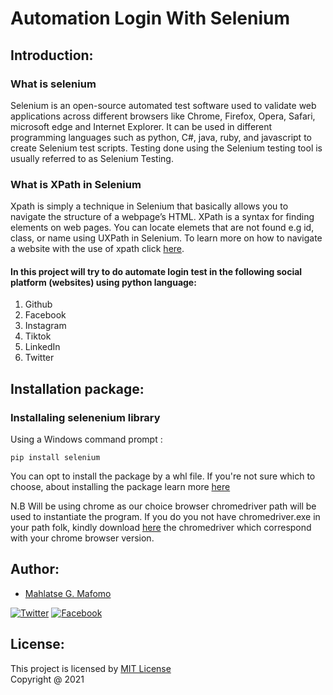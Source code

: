 # Automation Login With Selenium

## Introduction:

### What is selenium
Selenium is an open-source automated test software used to validate web applications across different browsers like Chrome, Firefox, Opera, Safari, microsoft edge and Internet Explorer. It can be used in different programming languages such as python, C#, java, ruby, and javascript to create Selenium test scripts. Testing done using the Selenium testing tool is usually referred to as Selenium Testing.

### What is XPath in Selenium
Xpath is simply a technique in Selenium that basically allows you to navigate the structure of a webpage’s HTML. XPath is a syntax for finding elements on web pages. You can locate elemets that are not found e.g id, class, or name using UXPath in Selenium.
To learn more on how to navigate a website with the use of xpath click [here](https://www.perfecto.io/blog/xpath-in-selenium). 

#### In this project will try to do  automate login test in the following social platform (websites) using python language:
1. Github     
2. Facebook  
3. Instagram 
4. Tiktok   
5. LinkedIn  
6. Twitter 

## Installation package:

### Installaling selenenium library

Using a Windows command prompt :

 ```pip install selenium```

You can opt to install the package by a whl file. If you're not sure which to choose, about installing the package learn more [here](https://files.pythonhosted.org/packages/58/76/705b5c776f783d1ba7c630347463d4ae323282bbd859a8e9420c7ff79581/selenium-4.1.0-py3-none-any.whl`)

N.B Will be using chrome as our choice browser 
chromedriver path will be used to instantiate the program. 
If you do you not have chromedriver.exe in your path folk, kindly download [here](https://chromedriver.chromium.org/downloads) the chromedriver which correspond with your chrome browser version.

## Author:

- [Mahlatse G. Mafomo](https://github.com/giftmafomo)

<!-- display the social media buttons in your README -->

[![Twitter][1.1]][1]
[![Facebook][2.1]][2]


<!-- links to social media icons -->
<!-- no need to change these -->

<!-- icons with padding -->

[1.1]: http://i.imgur.com/tXSoThF.png (twitter icon with padding)
[2.1]: http://i.imgur.com/P3YfQoD.png (facebook icon with padding)


<!-- icons without padding -->
[1.2]: http://i.imgur.com/wWzX9uB.png (twitter icon without padding)
[2.2]: http://i.imgur.com/fep1WsG.png (facebook icon without padding)

<!-- links to your social media accounts -->
<!-- update these accordingly -->

[1]: http://www.twitter.com/mafomo_gifted
[2]: http://www.facebook.com/mahlatsegiftmafomo


<!-- Please don't remove this: Grab your social icons from https://github.com/carlsednaoui/gitsocial -->
## License:
This project is licensed by [MIT License](https://github.com/giftmafomo/website--login-with-selenium/blob/fdd79685000abf22906e369fd9377b2ce0b3476b/LICENSE#L1)<br/> 
Copyright @ 2021
